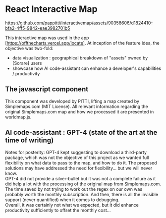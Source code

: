 # React Interactive Map  


https://github.com/pappitti/interactivemap/assets/90358606/d1824410-bfa2-4ff5-9842-eae3982701b5


This interactive map was used in the app [https://offthecharts.vercel.app/locate]. At inception of the feature idea, the objective was two-fold:  
- data visualization : geographical breakdown of "assets" owned by [Sorare] users
- showcase how AI code-assistant can enhance a developer's capabilities / productivity  

## The javascript component  
This component was developed by PITTI, lifting a map created by Simplemaps.com (MIT License). All relevant information regarding the original Simplemaps.com map and how we processed it are presented in worldmap.js.  

## AI code-assistant : GPT-4 (state of the art at the time of writing)  
Notes for posterity: GPT-4 kept suggesting to download a third-party package, which was not the objective of this project as we wanted full flexibility on what data to pass to the map, and how to do it. The proposed solutions may have addressed the need for flexibility... but we will never know.    
GPT-4 did not provide a silver-bullet but it was not a complete failure as it did help a lot with the processing of the original map from Simplemaps.com. The time saved by not trying to work out the regex on our own was probably worth the monthly subscription. And then, there is all the invisible support (never quantified) when it comes to debugging.  
Overall, it was certainly not what we expected, but it did enhance productivity sufficiently to offset the monthly cost... 
